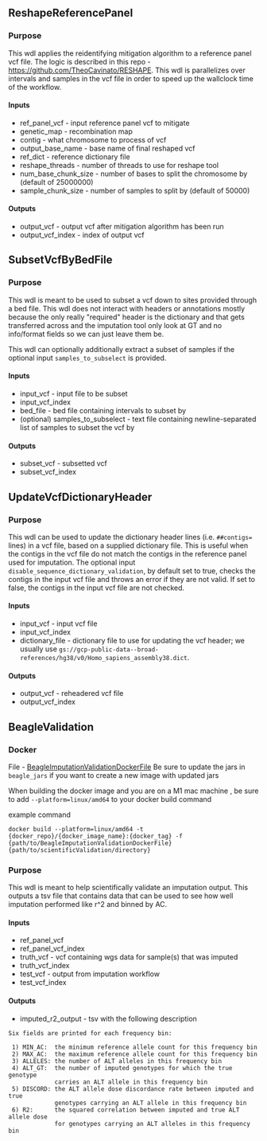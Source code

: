 ## ReshapeReferencePanel
### Purpose
This wdl applies the reidentifying mitigation algorithm
to a reference panel vcf file.  The logic is described
in this repo - https://github.com/TheoCavinato/RESHAPE.
This wdl is parallelizes over intervals and samples
in the vcf file in order to speed up the wallclock
time of the workflow.  

#### Inputs
* ref_panel_vcf - input reference panel vcf to mitigate
* genetic_map - recombination map
* contig - what chromosome to process of vcf
* output_base_name - base name of final reshaped vcf
* ref_dict - reference dictionary file
* reshape_threads - number of threads to use for reshape tool
* num_base_chunk_size - number of bases to split the chromosome by (default of 25000000)
* sample_chunk_size - number of samples to split by (default of 50000)

#### Outputs
* output_vcf - output vcf after mitigation algorithm has been run
* output_vcf_index - index of output vcf


## SubsetVcfByBedFile
### Purpose
This wdl is meant to be used to subset a vcf down
to sites provided through a bed file.  This wdl does
not interact with headers or annotations mostly because
the only really "required" header is the dictionary
and that gets transferred across and the imputation
tool only look at GT and no info/format fields so
we can just leave them be.

This wdl can optionally additionally extract a subset of samples if the
optional input `samples_to_subselect` is provided.

#### Inputs
* input_vcf - input file to be subset
* input_vcf_index 
* bed_file - bed file containing intervals to subset by
* (optional) samples_to_subselect - text file containing 
newline-separated list of samples to subset the vcf by

#### Outputs
* subset_vcf - subsetted vcf
* subset_vcf_index 

## UpdateVcfDictionaryHeader
### Purpose
This wdl can be used to update the dictionary header lines
(i.e. `##contigs=` lines) in a vcf file, based on a supplied
dictionary file. This is useful when the contigs in the vcf
file do not match the contigs in the reference panel used
for imputation. The optional input `disable_sequence_dictionary_validation`,
by default set to true, checks the contigs in the input vcf file and
throws an error if they are not valid. If set to false, the contigs
in the input vcf file are not checked.

#### Inputs
* input_vcf - input vcf file
* input_vcf_index
* dictionary_file - dictionary file to use for updating the vcf header;
we usually use `gs://gcp-public-data--broad-references/hg38/v0/Homo_sapiens_assembly38.dict`.

#### Outputs
* output_vcf - reheadered vcf file
* output_vcf_index

## BeagleValidation
### Docker
File - [BeagleImputationValidationDockerFile](BeagleImputationValidationDockerFile)
Be sure to update the jars in `beagle_jars` if you
want to create a new image with updated jars

When building the docker image and you are on a M1 mac machine
, be sure to add `--platform=linux/amd64` to your docker build command

example command
```
docker build --platform=linux/amd64 -t {docker_repo}/{docker_image_name}:{docker_tag} -f {path/to/BeagleImputationValidationDockerFile} {path/to/scientificValidation/directory}
```

### Purpose
This wdl is meant to help scientifically validate
an imputation output.  This outputs a tsv file that
contains data that can be used to see how well imputation
performed like r^2 and binned by AC.

#### Inputs
* ref_panel_vcf
* ref_panel_vcf_index
* truth_vcf - vcf containing wgs data for sample(s)
that was imputed 
* truth_vcf_index
* test_vcf - output from imputation workflow
* test_vcf_index

#### Outputs
* imputed_r2_output - tsv with the following description
```
Six fields are printed for each frequency bin:

 1) MIN_AC:  the minimum reference allele count for this frequency bin
 2) MAX_AC:  the maximum reference allele count for this frequency bin
 3) ALLELES: the number of ALT alleles in this frequency bin
 4) ALT_GT:  the number of imputed genotypes for which the true genotype
             carries an ALT allele in this frequency bin
 5) DISCORD: the ALT allele dose discordance rate between imputed and true
             genotypes carrying an ALT allele in this frequency bin
 6) R2:      the squared correlation between imputed and true ALT allele dose
             for genotypes carrying an ALT alleles in this frequency bin
 ```
